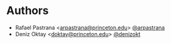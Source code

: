 # Authors

- Rafael Pastrana <<arpastrana@princeton.edu>> [@arpastrana](https://github.com/arpastrana)
- Deniz Oktay <<doktay@princeton.edu>> [@denizokt](https://github.com/denizokt)

